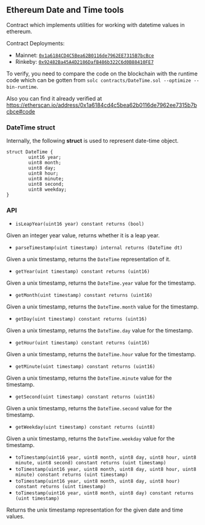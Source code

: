 ## Ethereum Date and Time tools

Contract which implements utilities for working with datetime values in
ethereum.

Contract Deployments: 

- Mainnet: [`0x1a6184CD4C5Bea62B0116de7962EE7315B7bcBce`](https://etherscan.io/address/0x1a6184cd4c5bea62b0116de7962ee7315b7bcbce)
- Rinkeby: [`0x92482Ba45A4D2186DafB486b322C6d0B88410FE7`](https://rinkeby.etherscan.io/address/0x92482ba45a4d2186dafb486b322c6d0b88410fe7)


To verify, you need to compare the code on the blockchain with the runtime code
which can be gotten from ``solc contracts/DateTime.sol --optimize --bin-runtime``.

Also you can find it already verified at https://etherscan.io/address/0x1a6184cd4c5bea62b0116de7962ee7315b7bcbce#code

### DateTime struct

Internally, the following **struct** is used to represent date-time object.

```
struct DateTime {
        uint16 year;
        uint8 month;
        uint8 day;
        uint8 hour;
        uint8 minute;
        uint8 second;
        uint8 weekday;
}
```


### API

* `isLeapYear(uint16 year) constant returns (bool)`

Given an integer year value, returns whether it is a leap year.


* `parseTimestamp(uint timestamp) internal returns (DateTime dt)`

Given a unix timestamp, returns the `DateTime` representation of it.


* `getYear(uint timestamp) constant returns (uint16)`

Given a unix timestamp, returns the `DateTime.year` value for the timestamp.


* `getMonth(uint timestamp) constant returns (uint16)`

Given a unix timestamp, returns the `DateTime.month` value for the timestamp.


* `getDay(uint timestamp) constant returns (uint16)`

Given a unix timestamp, returns the `DateTime.day` value for the timestamp.


* `getHour(uint timestamp) constant returns (uint16)`

Given a unix timestamp, returns the `DateTime.hour` value for the timestamp.


* `getMinute(uint timestamp) constant returns (uint16)`

Given a unix timestamp, returns the `DateTime.minute` value for the timestamp.


* `getSecond(uint timestamp) constant returns (uint16)`

Given a unix timestamp, returns the `DateTime.second` value for the timestamp.


* `getWeekday(uint timestamp) constant returns (uint8)`

Given a unix timestamp, returns the `DateTime.weekday` value for the timestamp.


* `toTimestamp(uint16 year, uint8 month, uint8 day, uint8 hour, uint8 minute, uint8 second) constant returns (uint timestamp)`
* `toTimestamp(uint16 year, uint8 month, uint8 day, uint8 hour, uint8 minute) constant returns (uint timestamp)`
* `toTimestamp(uint16 year, uint8 month, uint8 day, uint8 hour) constant returns (uint timestamp)`
* `toTimestamp(uint16 year, uint8 month, uint8 day) constant returns (uint timestamp)`

Returns the unix timestamp representation for the given date and time values.

